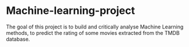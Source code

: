 # Machine-learning-project
The goal of this project is to build and critically analyse Machine Learning methods, to predict the rating of some movies extracted from the TMDB database.
